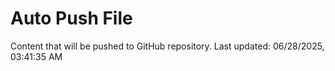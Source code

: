 # Auto Push File

Content that will be pushed to GitHub repository.
Last updated: 06/28/2025, 03:41:35 AM